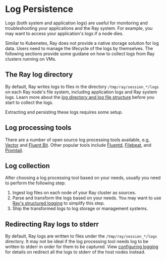 # Log Persistence

Logs (both system and application logs) are useful for monitoring and troubleshooting your applications and the Ray system. For example, you may want to access your application's logs if a node dies.

Similar to Kubenetes, Ray does not provide a native storage solution for log data. Users need to manage the lifecycle of the logs by themselves. The following sections provide some guidane on how to collect logs from Ray clusters running on VMs.

## The Ray log directory
By default, Ray writes logs to files in the directory `/tmp/ray/session_*/logs` on each Ray node's file system, including application logs and Ray system logs. Learn more about the [log directory and log file structure](../../../ray-observability/user-guides/configure-logging.md) before you start to collect the logs.

Extracting and persisting these logs requires some setup.


## Log processing tools

There are a number of open source log processing tools available, e.g, [Vector][Vector] and [Fluent Bit][FluentBit].
Other popular tools include [Fluentd][Fluentd], [Filebeat][Filebeat], and [Promtail][Promtail].

[Vector]: https://vector.dev/
[FluentBit]: https://docs.fluentbit.io/manual
[Filebeat]: https://www.elastic.co/guide/en/beats/filebeat/7.17/index.html
[Fluentd]: https://docs.fluentd.org/
[Promtail]: https://grafana.com/docs/loki/latest/clients/promtail/

## Log collection

After choosing a log processing tool based on your needs, usually you need to perform the following step:

1. Ingest log files on each node of your Ray cluster as sources.
2. Parse and transform the logs based on your needs. You may want to use [Ray's structured logging](../../../ray-observability/user-guides/configure-logging.md#structured-logging) to simplify this step.
3. Ship the transformed logs to log storage or management systems.


## Redirecting Ray logs to stderr
By default, Ray logs are written to files under the ``/tmp/ray/session_*/logs`` directory. It may not be ideal if the log processing tool needs log to be written to stderr in order for them to be captured. View [configuring logging](../../../ray-observability/user-guides/configure-logging.md#redirecting-ray-logs-to-stderr) for details on redirect all the logs to stderr of the host nodes instead.